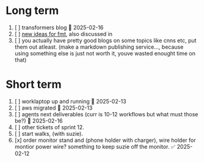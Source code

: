 # Long term
1. [ ] transformers blog 📅 2025-02-16 
2. [ ] [new ideas for fmt](fmt/work_log.md#new-ideas-for-fmt), also discussed in [](fmt/Syncups.md#action-items-for-feb)
3. [ ] you actually have pretty good blogs on some topics like cnns etc, put them out atleast. (make a markdown publishing service..., because using something else is just not worth it, youve wasted enought time on that)


# Short term

1. [ ] worklaptop up and running 📅 2025-02-13 
2. [ ] aws migrated 📅 2025-02-13 
3. [ ] agents next deliverables (curr is 10-12 workflows but what must those be?) 📅 2025-02-16 
4. [ ] other tickets of sprint 12.
5. [ ] start walks, (with suzie).
6. [x] order monitor stand and (phone holder with charger), wire holder for montior power wire? something to keep suzie off the monitor. ✅ 2025-02-12